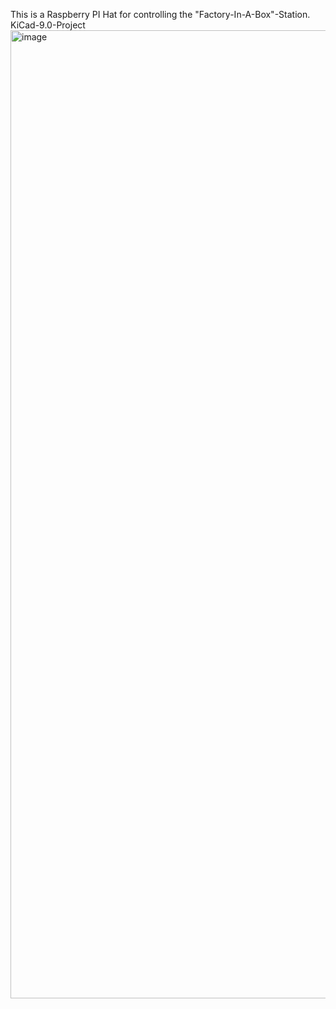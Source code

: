 This is a Raspberry PI Hat for controlling the "Factory-In-A-Box"-Station. KiCad-9.0-Project
<img width="2530" height="1549" alt="image" src="https://github.com/user-attachments/assets/6ab7c2f1-ca8a-4d0a-b9ad-466208276962" />
